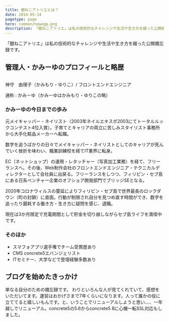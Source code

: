 ```yaml
---
title: 銀ねこアトリエとは？
date: 2014-05-14
pagetype: page
hero: common/newogp.png
description: 「銀ねこアトリエ」は私の技術的なチャレンジや生活や生き方を綴った公開備忘録です。
---
```

「銀ねこアトリエ」は私の技術的なチャレンジや生活や生き方を綴った公開備忘録です。

## 管理人・かみーゆのプロフィールと略歴
<img src="/static/02ba3e4fd1b2848614d56ad15bb7e7d7/2244e/camille.jpg" alt="" loading="lazy"  class="c-profile__img">

神守　由理子（かみもり・ゆりこ）/ フロントエンドエンジニア

通称 : かみーゆ（かみーゆはかみもり・ゆりこの略）

### かみーゆの今日までの歩み
元メイキャッパー・ネイリスト（2003年ネイルエキスポ2003にてトータルルックコンテスト4位入賞）。子育てとキャリアの両立に苦しみスタイリスト事務所から大手化粧品メーカーへ転職。

数字を追うばかりの日々でメイキャッパー・ネイリストとしてのキャリアが死んでいく挫折を味わい、職業訓練校を経てIT業界に転身。

EC（ネットショップ）の運用・レタッチャー（写真加工業務）を経て、フリーランスへ。その後、Web制作会社のフロントエンドエンジニア・テクニカルディレクターとして会社員に出戻る。フリーランスをしつつ、フィリピン・セブ島にある日系ベンチャー企業のオフショア開発部門でブリッジSEとなる。

2020年コロナウィルスの蔓延によりフィリピン・セブ島で世界最長のロックダウン（町の封鎖）に直面。行動が制限され自分を見つめ直す時間ができ、数字を追ったり磨耗する働き方・生き方に疑問を感じ、退職。

現在は3か月限定で充電期間として貯金を切り崩しながらセブ島ライフを満喫中です。

### そのほか
* スマフォアプリ選手権でチーム受賞歴あり
* CMS concrete5エバンジェリスト
* ITセミナー、大学などで登壇経験多数あり

## ブログを始めたきっかけ
単なる自分のための備忘録です。
わりといろんな人が見てくれていて、感想をいただいてます。運営はおかげさまで7年くらいになります。人って誰かの役に立ててると嬉しいもんです。と、いうことでリニューアルしようと思い、、、一年越しでリニューアル。concrete5の5.6からconcrete5 8に心機一転SSL対応もしました。
